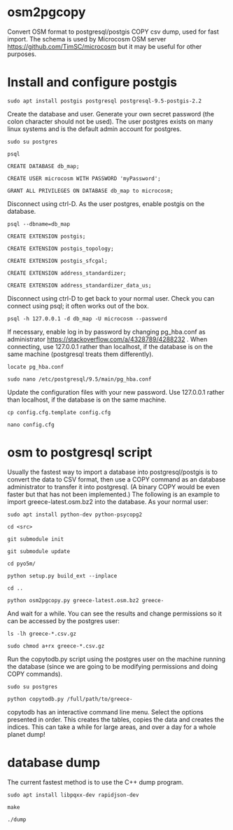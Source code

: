 # osm2pgcopy
Convert OSM format to postgresql/postgis COPY csv dump, used for fast import. The schema is used by Microcosm OSM server https://github.com/TimSC/microcosm but it may be useful for other purposes.

Install and configure postgis
=============================

    sudo apt install postgis postgresql postgresql-9.5-postgis-2.2

Create the database and user. Generate your own secret password (the colon character should not be used). The user postgres exists on many linux systems and is the default admin account for postgres.
    
	sudo su postgres

	psql

	CREATE DATABASE db_map;

	CREATE USER microcosm WITH PASSWORD 'myPassword';

	GRANT ALL PRIVILEGES ON DATABASE db_map to microcosm;

Disconnect using ctrl-D. As the user postgres, enable postgis on the database.

    psql --dbname=db_map

	CREATE EXTENSION postgis;

	CREATE EXTENSION postgis_topology;

	CREATE EXTENSION postgis_sfcgal;

	CREATE EXTENSION address_standardizer;

	CREATE EXTENSION address_standardizer_data_us;
	
Disconnect using ctrl-D to get back to your normal user. Check you can connect using psql; it often works out of the box. 

    psql -h 127.0.0.1 -d db_map -U microcosm --password

If necessary, enable log in by password by changing pg_hba.conf as administrator https://stackoverflow.com/a/4328789/4288232 . When connecting, use 127.0.0.1 rather than localhost, if the database is on the same machine (postgresql treats them differently).

	locate pg_hba.conf

	sudo nano /etc/postgresql/9.5/main/pg_hba.conf

Update the configuration files with your new password. Use 127.0.0.1 rather than localhost, if the database is on the same machine.

	cp config.cfg.template config.cfg

	nano config.cfg

osm to postgresql script
========================

Usually the fastest way to import a database into postgresql/postgis is to convert the data to CSV format, then use a COPY command as an database administrator to transfer it into postgresql. (A binary COPY would be even faster but that has not been implemented.) The following is an example to import greece-latest.osm.bz2 into the database. As your normal user:

    sudo apt install python-dev python-psycopg2

	cd <src>
	
	git submodule init

	git submodule update

	cd pyo5m/

	python setup.py build_ext --inplace

	cd ..
	
	python osm2pgcopy.py greece-latest.osm.bz2 greece-

And wait for a while. You can see the results and change permissions so it can be accessed by the postgres user:

    ls -lh greece-*.csv.gz

	sudo chmod a+rx greece-*.csv.gz

Run the copytodb.py script using the postgres user on the machine running the database (since we are going to be modifying permissions and doing COPY commands). 

	sudo su postgres
	
	python copytodb.py /full/path/to/greece-

copytodb has an interactive command line menu. Select the options presented in order. This creates the tables, copies the data and creates the indices. This can take a while for large areas, and over a day for a whole planet dump!

database dump
=============

The current fastest method is to use the C++ dump program.

	sudo apt install libpqxx-dev rapidjson-dev

	make

	./dump


